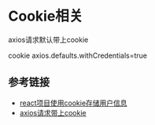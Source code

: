 # Cookie相关



axios请求默认带上cookie



cookie axios.defaults.withCredentials=true



## 参考链接

- [react项目使用cookie存储用户信息](https://blog.csdn.net/qq_39307284/article/details/104708450)
- [axios请求带上cookie](https://juejin.cn/post/6844903902878367758)